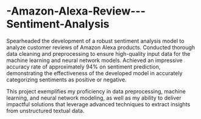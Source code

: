 # -Amazon-Alexa-Review---Sentiment-Analysis

Spearheaded the development of a robust sentiment analysis model to analyze customer reviews of Amazon Alexa products.
Conducted thorough data cleaning and preprocessing to ensure high-quality input data for the machine learning and neural network models.
Achieved an impressive accuracy rate of approximately 94% on sentiment prediction, demonstrating the effectiveness of the developed model in accurately categorizing sentiments as positive or negative.



This project exemplifies my proficiency in data preprocessing, machine learning, and neural network modeling, as well as my ability to deliver impactful solutions that leverage advanced techniques to extract insights from unstructured textual data.
